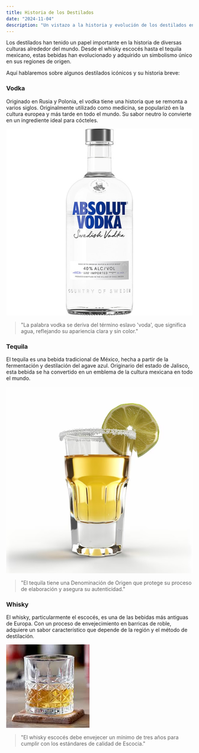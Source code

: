 ```yaml
---
title: Historia de los Destilados
date: "2024-11-04"
description: "Un vistazo a la historia y evolución de los destilados en el mundo"
---
```


Los destilados han tenido un papel importante en la historia de diversas culturas alrededor del mundo. Desde el whisky escocés hasta el tequila mexicano, estas bebidas han evolucionado y adquirido un simbolismo único en sus regiones de origen.

Aquí hablaremos sobre algunos destilados icónicos y su historia breve:

### Vodka
Originado en Rusia y Polonia, el vodka tiene una historia que se remonta a varios siglos. Originalmente utilizado como medicina, se popularizó en la cultura europea y más tarde en todo el mundo. Su sabor neutro lo convierte en un ingrediente ideal para cócteles.

![Vodka](./Botella_de_vodka.jpg)

> "La palabra vodka se deriva del término eslavo 'voda', que significa agua, reflejando su apariencia clara y sin color."

### Tequila
El tequila es una bebida tradicional de México, hecha a partir de la fermentación y destilación del agave azul. Originario del estado de Jalisco, esta bebida se ha convertido en un emblema de la cultura mexicana en todo el mundo.

![Tequila](Vaso_de_Tequilla.jpg)

> "El tequila tiene una Denominación de Origen que protege su proceso de elaboración y asegura su autenticidad."

### Whisky
El whisky, particularmente el escocés, es una de las bebidas más antiguas de Europa. Con un proceso de envejecimiento en barricas de roble, adquiere un sabor característico que depende de la región y el método de destilación.

![Whisky](Vaso_de_Whisky.jpg)

> "El whisky escocés debe envejecer un mínimo de tres años para cumplir con los estándares de calidad de Escocia."

